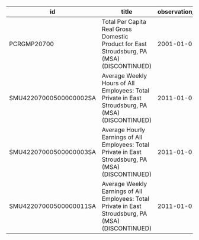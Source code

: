 | id                     | title                                                                                                | observation_start   | observation_end   |
|------------------------|------------------------------------------------------------------------------------------------------|---------------------|-------------------|
| PCRGMP20700            | Total Per Capita Real Gross Domestic Product for East Stroudsburg, PA (MSA) (DISCONTINUED)           | 2001-01-01          | 2017-01-01        |
| SMU42207000500000002SA | Average Weekly Hours of All Employees: Total Private in East Stroudsburg, PA (MSA) (DISCONTINUED)    | 2011-01-01          | 2022-03-01        |
| SMU42207000500000003SA | Average Hourly Earnings of All Employees: Total Private in East Stroudsburg, PA (MSA) (DISCONTINUED) | 2011-01-01          | 2022-03-01        |
| SMU42207000500000011SA | Average Weekly Earnings of All Employees: Total Private in East Stroudsburg, PA (MSA) (DISCONTINUED) | 2011-01-01          | 2022-03-01        |